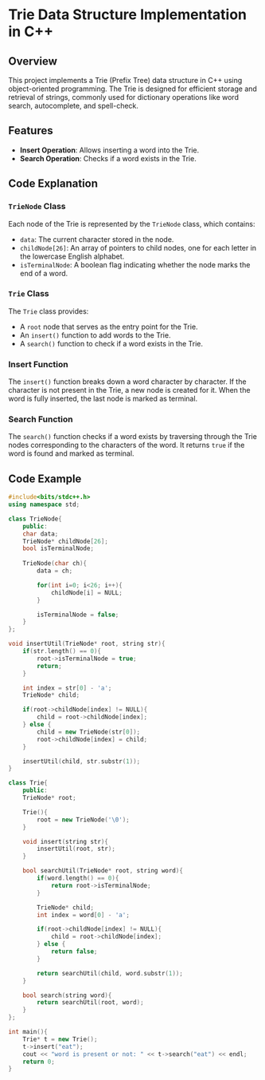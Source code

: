 # Trie Data Structure Implementation in C++

## Overview
This project implements a Trie (Prefix Tree) data structure in C++ using object-oriented programming. The Trie is designed for efficient storage and retrieval of strings, commonly used for dictionary operations like word search, autocomplete, and spell-check.

## Features
- **Insert Operation**: Allows inserting a word into the Trie.
- **Search Operation**: Checks if a word exists in the Trie.

## Code Explanation

### `TrieNode` Class
Each node of the Trie is represented by the `TrieNode` class, which contains:
- `data`: The current character stored in the node.
- `childNode[26]`: An array of pointers to child nodes, one for each letter in the lowercase English alphabet.
- `isTerminalNode`: A boolean flag indicating whether the node marks the end of a word.

### `Trie` Class
The `Trie` class provides:
- A `root` node that serves as the entry point for the Trie.
- An `insert()` function to add words to the Trie.
- A `search()` function to check if a word exists in the Trie.

### Insert Function
The `insert()` function breaks down a word character by character. If the character is not present in the Trie, a new node is created for it. When the word is fully inserted, the last node is marked as terminal.

### Search Function
The `search()` function checks if a word exists by traversing through the Trie nodes corresponding to the characters of the word. It returns `true` if the word is found and marked as terminal.

## Code Example

```cpp
#include<bits/stdc++.h>
using namespace std;

class TrieNode{
    public:
    char data;
    TrieNode* childNode[26];
    bool isTerminalNode;
    
    TrieNode(char ch){
        data = ch;

        for(int i=0; i<26; i++){
            childNode[i] = NULL;
        }

        isTerminalNode = false;
    }
};

void insertUtil(TrieNode* root, string str){
    if(str.length() == 0){
        root->isTerminalNode = true;
        return;
    }

    int index = str[0] - 'a';
    TrieNode* child;

    if(root->childNode[index] != NULL){
        child = root->childNode[index];
    } else {
        child = new TrieNode(str[0]);
        root->childNode[index] = child;
    }

    insertUtil(child, str.substr(1));
}

class Trie{
    public:
    TrieNode* root;

    Trie(){
        root = new TrieNode('\0');
    }

    void insert(string str){
        insertUtil(root, str);
    }

    bool searchUtil(TrieNode* root, string word){
        if(word.length() == 0){
            return root->isTerminalNode;
        }

        TrieNode* child;
        int index = word[0] - 'a';

        if(root->childNode[index] != NULL){
            child = root->childNode[index];
        } else {
            return false;
        }

        return searchUtil(child, word.substr(1));
    }

    bool search(string word){
        return searchUtil(root, word);
    }
};

int main(){
    Trie* t = new Trie();
    t->insert("eat");
    cout << "word is present or not: " << t->search("eat") << endl;
    return 0;
}
